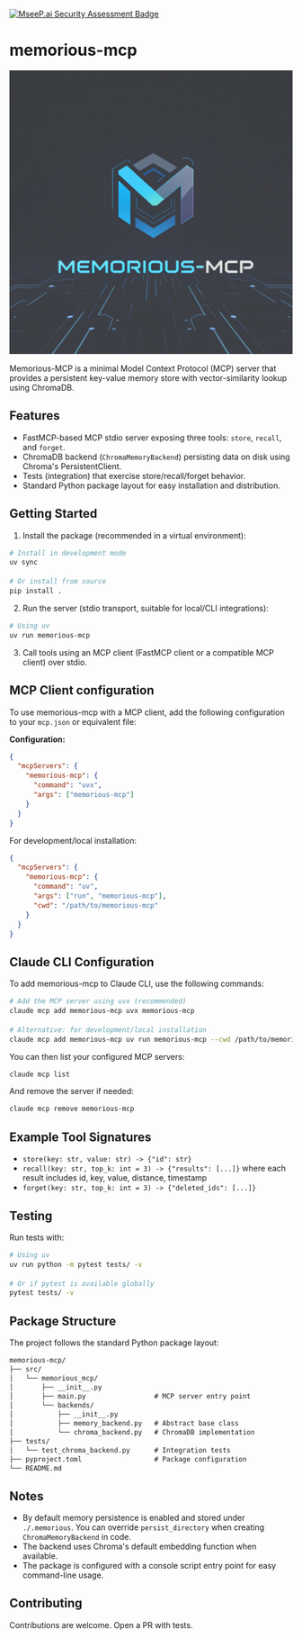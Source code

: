 [![MseeP.ai Security Assessment Badge](https://mseep.net/pr/cedricvidal-memorious-mcp-badge.png)](https://mseep.ai/app/cedricvidal-memorious-mcp)

# memorious-mcp

![memorious-mcp logo](doc/logo.jpg)

Memorious-MCP is a minimal Model Context Protocol (MCP) server that provides a persistent key-value memory store with vector-similarity lookup using ChromaDB.

## Features
- FastMCP-based MCP stdio server exposing three tools: `store`, `recall`, and `forget`.
- ChromaDB backend (`ChromaMemoryBackend`) persisting data on disk using Chroma's PersistentClient.
- Tests (integration) that exercise store/recall/forget behavior.
- Standard Python package layout for easy installation and distribution.

## Getting Started

1. Install the package (recommended in a virtual environment):

```bash
# Install in development mode
uv sync

# Or install from source
pip install .
```

2. Run the server (stdio transport, suitable for local/CLI integrations):

```bash
# Using uv
uv run memorious-mcp
```

3. Call tools using an MCP client (FastMCP client or a compatible MCP client) over stdio.

## MCP Client configuration

To use memorious-mcp with a MCP client, add the following configuration to your `mcp.json` or equivalent file:

**Configuration:**

```json
{
  "mcpServers": {
    "memorious-mcp": {
      "command": "uvx",
      "args": ["memorious-mcp"]
    }
  }
}
```

For development/local installation:
```json
{
  "mcpServers": {
    "memorious-mcp": {
      "command": "uv",
      "args": ["run", "memorious-mcp"],
      "cwd": "/path/to/memorious-mcp"
    }
  }
}
```

## Claude CLI Configuration

To add memorious-mcp to Claude CLI, use the following commands:

```bash
# Add the MCP server using uvx (recommended)
claude mcp add memorious-mcp uvx memorious-mcp

# Alternative: for development/local installation
claude mcp add memorious-mcp uv run memorious-mcp --cwd /path/to/memorious-mcp
```

You can then list your configured MCP servers:
```bash
claude mcp list
```

And remove the server if needed:
```bash
claude mcp remove memorious-mcp
```

## Example Tool Signatures
- `store(key: str, value: str) -> {"id": str}`
- `recall(key: str, top_k: int = 3) -> {"results": [...]}` where each result includes id, key, value, distance, timestamp
- `forget(key: str, top_k: int = 3) -> {"deleted_ids": [...]}`

## Testing

Run tests with:

```bash
# Using uv
uv run python -m pytest tests/ -v

# Or if pytest is available globally
pytest tests/ -v
```

## Package Structure

The project follows the standard Python package layout:

```
memorious-mcp/
├── src/
│   └── memorious_mcp/
│       ├── __init__.py
│       ├── main.py                 # MCP server entry point
│       └── backends/
│           ├── __init__.py
│           ├── memory_backend.py   # Abstract base class
│           └── chroma_backend.py   # ChromaDB implementation
├── tests/
│   └── test_chroma_backend.py      # Integration tests
├── pyproject.toml                  # Package configuration
└── README.md
```

## Notes

- By default memory persistence is enabled and stored under `./.memorious`. You can override `persist_directory` when creating `ChromaMemoryBackend` in code.
- The backend uses Chroma's default embedding function when available.
- The package is configured with a console script entry point for easy command-line usage.

## Contributing

Contributions are welcome. Open a PR with tests.
